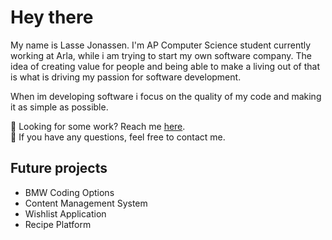 # Hey there
My name is Lasse Jonassen. I'm AP Computer Science student currently working at Arla, while i am trying to start my own software company. The idea of creating value for people and being able to make a living out of that is what is driving my passion for software development.

When im developing software i focus on the quality of my code and making it as simple as possible.

💼 Looking for some work? Reach me <a href="mailto:lmj@on3dge.com">here</a>.
<br>
💬 If you have any questions, feel free to contact me.


## Future projects
<ul>
  <li>BMW Coding Options</li>
  <li>Content Management System</li>
  <li>Wishlist Application</li>
  <li>Recipe Platform</li>
</ul>
 
